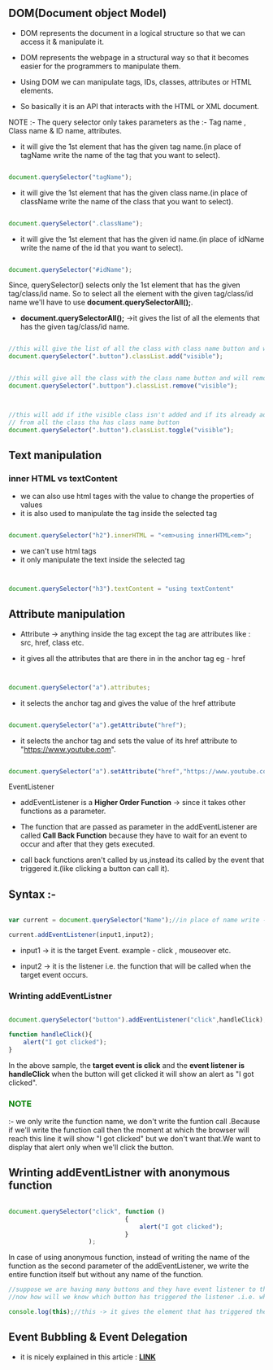 ## <summary> DOM(Document object Model) </summary>

- DOM represents the document in a logical structure so that we can access it & manipulate it.

- DOM  represents the webpage in a structural way so that it becomes easier for the programmers to manipulate them.

- Using DOM we can manipulate tags, IDs, classes, attributes or HTML elements.

- So basically it is an API that interacts with the HTML or XML document.

NOTE :- The query selector only takes parameters as the :- Tag name , Class name & ID name, attributes. 

- it will give the 1st element that has the given tag name.(in place of tagName write the name of the tag that you want to select).

```js

document.querySelector("tagName");

```

- it will give the 1st element that has the given class name.(in place of className write the name of the class that you want to select).

```js

document.querySelector(".className");

```

- it will give the 1st element that has the given id name.(in place of idName write the name of the id that you want to select).

```js

document.querySelector("#idName");

```

Since, querySelector() selects only the 1st element that has the given tag/class/id name.
So to select all the element with the given tag/class/id name we'll have to use **document.querySelectorAll();**.
- **document.querySelectorAll();** ->it gives the list of all the elements that has the given tag/class/id name.



```js

//this will give the list of all the class with class name button and will add the visible class to them
document.querySelector(".button").classList.add("visible");


//this will give all the class with the class name button and will remove visible class from all of them
document.querySelector(".buttpon").classList.remove("visible");



//this will add if ithe visible class isn't added and if its already added then it will remove the visivle class
// from all the class tha has class name button
document.querySelector(".button").classList.toggle("visible");


```

## Text manipulation 

### inner HTML vs textContent

- we can also use html tages with the value to change the properties of values
- it is also used to manipulate the tag inside the selected tag

```js

document.querySelector("h2").innerHTML = "<em>using innerHTML<em>";

```

- we can't use html tags
- it only manipulate the text inside the selected tag

```js


document.querySelector("h3").textContent = "using textContent"

```

## Attribute manipulation

- Attribute -> anything inside the tag except the tag are attributes like : src, href, class etc.


- it gives all the attributes that are there in in the anchor tag
eg - href

```js


document.querySelector("a").attributes;

```

- it selects the anchor tag and gives the value of the href attribute 

```js

document.querySelector("a").getAttribute("href");

```

- it selects the anchor tag and sets the value of its href attribute to "https://www.youtube.com".  

```js

document.querySelector("a").setAttribute("href","https://www.youtube.com")


```

<summary> EventListener </summary>

- addEventListener is a **Higher Order Function** -> since it takes other functions as a parameter.

- The function that are passed as parameter in the addEventListener are called **Call Back Function** because they have to wait for an event to occur and after that they gets executed.

- call back functions aren't called by us,instead its called by the event that triggered it.(like clicking a button can call it).

## Syntax :- 

```js

var current = document.querySelector("Name");//in place of name write -> class name or tag name or id name

current.addEventListener(input1,input2);

```
- input1 -> it is the target Event.
example - click , mouseover etc.

- input2 -> it is the listener i.e. the function that will be called when the target event occurs.

### Wrinting addEventListner

```js

document.querySelector("button").addEventListener("click",handleClick);

function handleClick(){
    alert("I got clicked");
}

```

In the above sample, the **target event is click** and the **event listener is handleClick** when the button will get clicked it will show an alert as "I got clicked".

<h3 style = "color:green;">NOTE</h3> :- we only write the function name, we don't write the funtion call .Because if we'll write the function call then the moment at which the browser will reach this line it will show "I got clicked" but we don't want that.We want to display that alert only when we'll click the button.

## Wrinting addEventListner with anonymous function

```js

document.querySelector("click", function ()
                                {
                                    alert("I got clicked");
                                }
                      );

```

In case of using anonymous function, instead of writing the name of the function as the second parameter of the addEventListener, we write the entire function itself but without any name of the function.


```js
//suppose we are having many buttons and they have event listener to them
//now how will we know which button has triggered the listener .i.e. which button got cliked?

console.log(this);//this -> it gives the element that has triggered the event listener.

```

## <summary> Event Bubbling & Event Delegation </summary>

- it is nicely explained in this article : [**LINK**](https://www.freecodecamp.org/news/event-bubbling-in-javascript/#:~:text=What%20is%20Event%20Bubbling%3F,gets%20to%20the%20root%20element.)
